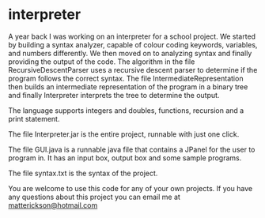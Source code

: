# interpreter
A year back I was working on an interpreter for a school project. We started by building a syntax analyzer, capable of colour coding keywords, variables, and numbers differently. We then moved on to analyzing syntax and finally providing the output of the code.  The algorithm in the file RecursiveDescentParser uses a recursive descent parser to determine if the program follows the correct syntax. The file IntermediateRepresentation then builds an intermediate representation of the program in a binary tree and finally Interpreter interprets the tree to determine the output.

The language supports integers and doubles, functions, recursion and a print statement.

The file Interpreter.jar is the entire project, runnable with just one click.

The file GUI.java is a runnable java file that contains a JPanel for the user to program in.  It has an input box, output box and some sample programs.

The file syntax.txt is the syntax of the project.

You are welcome to use this code for any of your own projects.  If you have any questions about this project you can email me at matterickson@hotmail.com
